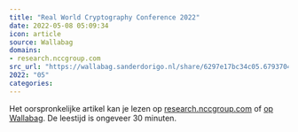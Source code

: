 ```yaml
---
title: "Real World Cryptography Conference 2022"
date: 2022-05-08 05:09:34
icon: article
source: Wallabag
domains:
- research.nccgroup.com
src_url: "https://wallabag.sanderdorigo.nl/share/6297e17bc34c05.67937048"
2022: "05"
categories:
---
```

Het oorspronkelijke artikel kan je lezen op [research.nccgroup.com](https://research.nccgroup.com/2022/04/26/real-world-cryptography-conference-2022/) of [op Wallabag](https://wallabag.sanderdorigo.nl/share/6297e17bc34c05.67937048). De leestijd is ongeveer 30 minuten.